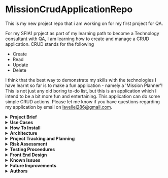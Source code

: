# MissionCrudApplicationRepo
This is my new project repo that i am working on for my first project for QA. 

For my SFIA1 prpject as part of my learning path to become a Technology consultant with QA, I am learning how to create and manage a CRUD application. CRUD stands for the following 
* Create
* Read
* Update
* Delete 

I think that the best way to demonstrate my skills with the technologies I have learnt so far is to make a fun application - namely a 'Mission Planner'! This is not just any old boring to-do list, but this is an application which I intend to be a bit more fun and entertaining. This application can do some simple CRUD actions. Please let me know if you have questions regarding my application by email on lavellej286@gmail.com.

 
<details>
<summary> <b> Project Brief </b> </summary>
  
 * Additional Requirements

 * How I Achieved the Brief
 </details>
 

<details>
<summary> <b> Use Cases </b> </summary>
 </details>
 
 <details>
<summary> <b> How To Install </b> </summary>
 </details>


 <details>
<summary> <b> Architecture </b> </summary>
  
  * Database Structure
  
  * CI Pipeline
 </details>
 
 <details>
<summary> <b> Project Tracking and Planning </b> </summary>
 </details>
 
  <details>
<summary> <b> Risk Assessment </b> </summary>
 </details>
 
   <details>
<summary> <b> Testing Proceedures </b> </summary>
 </details>
 
  
   <details>
<summary> <b> Front End Design </b> </summary>
 </details>
 
   <details>
<summary> <b> Known Issues </b> </summary>
 </details>
 
   <details>
<summary> <b> Future Improvements </b> </summary>
 </details>
 
   <details>
<summary> <b> Authors </b> </summary>
  Thanks for reading, please check out my Linkedin page below:
  https://www.linkedin.com/in/jack-lavelle-096493183/
 </details>
 
 
 
 
 
 
 










